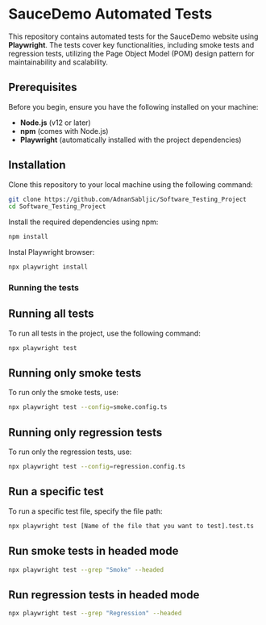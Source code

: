 # SauceDemo Automated Tests

This repository contains automated tests for the SauceDemo website using **Playwright**. The tests cover key functionalities, including smoke tests and regression tests, utilizing the Page Object Model (POM) design pattern for maintainability and scalability.

## Prerequisites

Before you begin, ensure you have the following installed on your machine:
- **Node.js** (v12 or later)
- **npm** (comes with Node.js)
- **Playwright** (automatically installed with the project dependencies)

## Installation


Clone this repository to your local machine using the following command:
```bash
git clone https://github.com/AdnanSabljic/Software_Testing_Project
cd Software_Testing_Project
```
Install the required dependencies using npm:
```bash
npm install
```
Instal Playwright browser:
```bash
npx playwright install
```
### Running the tests

## Running all tests
To run all tests in the project, use the following command:
```bash
npx playwright test
```

## Running only smoke tests
To run only the smoke tests, use:
```bash
npx playwright test --config=smoke.config.ts
```

## Running only regression tests
To run only the regression tests, use:
```bash
npx playwright test --config=regression.config.ts

```

## Run a specific test
To run a specific test file, specify the file path:
```bash
npx playwright test [Name of the file that you want to test].test.ts
```

## Run smoke tests in headed mode

```bash
npx playwright test --grep "Smoke" --headed
```

## Run regression tests in headed mode

```bash
npx playwright test --grep "Regression" --headed
```



















